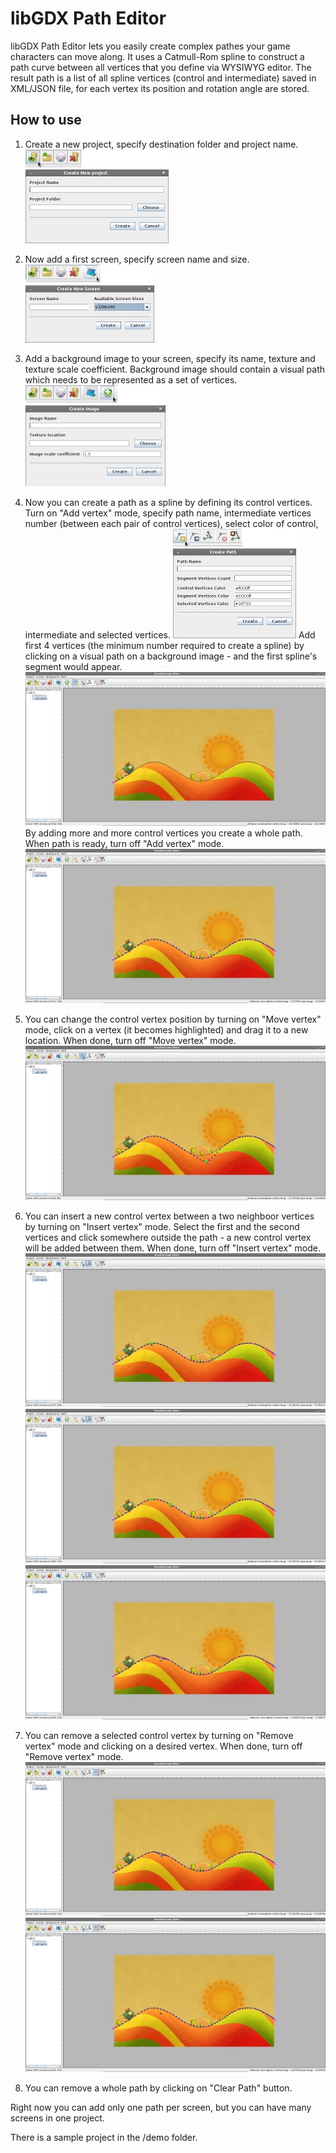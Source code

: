 libGDX Path Editor
=======================================

libGDX Path Editor lets you easily create complex pathes your game characters can move along.
It uses a Catmull-Rom spline to construct a path curve between all vertices that you define via WYSIWYG editor.
The result path is a list of all spline vertices (control and intermediate) saved in XML/JSON file, for each vertex its position and rotation angle are stored.

How to use
----------

1. Create a new project, specify destination folder and project name.
   ![Step 1: create a new project](screenshots/step1.jpg?raw=true)

2. Now add a first screen, specify screen name and size.
   ![Step 2: add a screen](screenshots/step2.jpg?raw=true)

3. Add a background image to your screen, specify its name, texture and texture scale coefficient.
   Background image should contain a visual path which needs to be represented as a set of vertices.
   ![Step 3: add a background image](screenshots/step3.jpg?raw=true)

4. Now you can create a path as a spline by defining its control vertices.
   Turn on "Add vertex" mode, specify path name, intermediate vertices number (between each pair of control vertices), select color of control, intermediate and selected vertices.
   ![Step 4.1: add a path](screenshots/step4_1.jpg?raw=true)
   Add first 4 vertices (the minimum number required to create a spline) by clicking on a visual path on a background image - and the first spline's segment would appear.
   ![Step 4.2: create first spline segment](screenshots/step4_2.jpg?raw=true)
   By adding more and more control vertices you create a whole path. When path is ready, turn off "Add vertex" mode.
   ![Step 4.3: create whole path](screenshots/step4_3.jpg?raw=true)

5. You can change the control vertex position by turning on "Move vertex" mode, click on a vertex (it becomes highlighted) and drag it to a new location. When done, turn off "Move vertex" mode.
   ![Step 5: try to move path vertex](screenshots/step5.jpg?raw=true)

6. You can insert a new control vertex between a two neighboor vertices by turning on "Insert vertex" mode.
   Select the first and the second vertices and click somewhere outside the path - a new control vertex will be added between them. When done, turn off "Insert vertex" mode.
   ![Step 6.1: try to insert new path vertex](screenshots/step6_1.jpg?raw=true)
   ![Step 6.2: try to insert new path vertex](screenshots/step6_2.jpg?raw=true)
   ![Step 6.3: try to insert new path vertex](screenshots/step6_3.jpg?raw=true)

7. You can remove a selected control vertex by turning on "Remove vertex" mode and clicking on a desired vertex. When done, turn off "Remove vertex" mode.
   ![Step 7.1: try to remove path vertex](screenshots/step7_1.jpg?raw=true)
   ![Step 7.2: try to remove path vertex](screenshots/step7_2.jpg?raw=true)

8. You can remove a whole path by clicking on "Clear Path" button.

Right now you can add only one path per screen, but you can have many screens in one project.

There is a sample project in the /demo folder.
